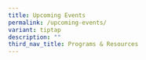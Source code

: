 ```yaml
---
title: Upcoming Events
permalink: /upcoming-events/
variant: tiptap
description: ""
third_nav_title: Programs & Resources
---
```

<p></p>